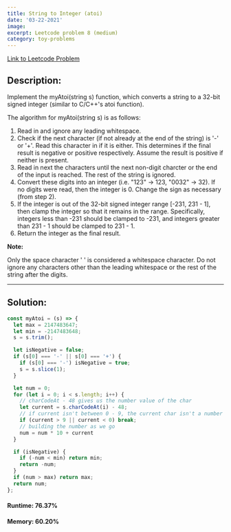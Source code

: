 ```yaml
---
title: String to Integer (atoi)
date: '03-22-2021'
image:
excerpt: Leetcode problem 8 (medium)
category: toy-problems
---
```

[Link to Leetcode Problem](https://leetcode.com/problems/string-to-integer-atoi/)  

## Description:

Implement the myAtoi(string s) function, which converts a string to a 32-bit signed integer (similar to C/C++'s atoi function).  

The algorithm for myAtoi(string s) is as follows:  

1. Read in and ignore any leading whitespace.
2. Check if the next character (if not already at the end of the string) is '-' or '+'. Read this character in if it is either. This determines if the final result is negative or positive respectively. Assume the result is positive if neither is present.
3. Read in next the characters until the next non-digit charcter or the end of the input is reached. The rest of the string is ignored.
4. Convert these digits into an integer (i.e. "123" -> 123, "0032" -> 32). If no digits were read, then the integer is 0. Change the sign as necessary (from step 2).
5. If the integer is out of the 32-bit signed integer range [-231, 231 - 1], then clamp the integer so that it remains in the range. Specifically, integers less than -231 should be clamped to -231, and integers greater than 231 - 1 should be clamped to 231 - 1.
6. Return the integer as the final result.  

**Note:**

Only the space character ' ' is considered a whitespace character.
Do not ignore any characters other than the leading whitespace or the rest of the string after the digits.

---

## Solution:

```js
const myAtoi = (s) => {
  let max = 2147483647;
  let min = -2147483648;
  s = s.trim();

  let isNegative = false;
  if (s[0] === '-' || s[0] === '+') {
    if (s[0] === '-') isNegative = true;
    s = s.slice(1);
  }

  let num = 0;
  for (let i = 0; i < s.length; i++) {
    // charCodeAt - 48 gives us the number value of the char
    let current = s.charCodeAt(i) - 48;
    // if current isn't between 0 - 9, the current char isn't a number
    if (current > 9 || current < 0) break;
    // building the number as we go
    num = num * 10 + current
  }

  if (isNegative) {
    if (-num < min) return min;
    return -num;
  }
  if (num > max) return max;
  return num;
};
```

#### Runtime: 76.37%
#### Memory: 60.20%